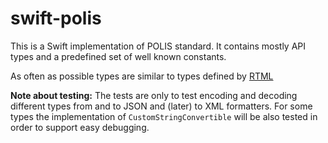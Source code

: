 # swift-polis

This is a Swift implementation of POLIS standard. It contains mostly API types and a predefined set of well known constants.

As often as possible types are similar to types defined by [RTML]($http://www.astro.physik.uni-goettingen.de/~hessman/misc/RTML-3.2b.xsd)

**Note about testing:** The tests are only to test encoding and decoding different types from and to JSON and (later) to XML formatters.  For some types the implementation of `CustomStringConvertible` will be also tested in order to support easy debugging.
